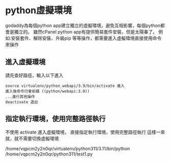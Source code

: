 # python虛擬環境
godaddy為每個python app建立獨立的虛擬環境，避免互相影響，每個python都會是獨立的。
雖然cPanel python app有提供簡易套件安裝，但是太陽春了。
例如:安裝套件、解除安裝、升級pip 等等操作，都需要進入虛擬環境直接使用命令來操作

## 進入虛擬環境
請先查好路徑，輸入以下進入
```
source virtualenv/python_webapi/3.9/bin/activate 進入
進入後命令行會前綴 ((python/webapi:3.9))
...進行其他操作
deactivate 退出
```

## 指定執行環境，使用完整路徑執行
不使用 activate 進入虛擬環境，
直接指定執行環境，使用完整路徑執行
這樣一來就，就不需要切換虛擬環境

/home/vqpcm2y2n0qr/virtualenv/python311/3.11/bin/python /home/vqpcm2y2n0qr/python311/test1.py


